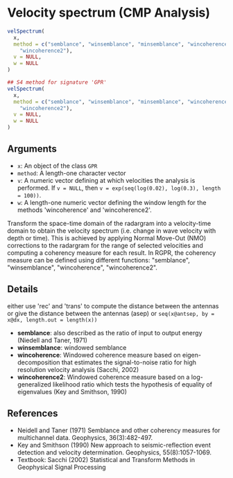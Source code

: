 # Velocity spectrum (CMP Analysis)

```r
velSpectrum(
  x,
  method = c("semblance", "winsemblance", "minsemblance", "wincoherence",
    "wincoherence2"),
  v = NULL,
  w = NULL
)

## S4 method for signature 'GPR'
velSpectrum(
  x,
  method = c("semblance", "winsemblance", "minsemblance", "wincoherence",
    "wincoherence2"),
  v = NULL,
  w = NULL
)
```

## Arguments

- `x`: An object of the class `GPR`
- `method`: A length-one character vector
- `v`: A numeric vector defining at which velocities the analysis is performed. If `v = NULL`, then `v = exp(seq(log(0.02), log(0.3), length = 100))`.
- `w`: A length-one numeric vector defining the window length for the methods 'wincoherence' and 'wincoherence2'.

Transform the space-time domain of the radargram into a velocity-time domain to obtain the velocity spectrum (i.e. change in wave velocity with depth or time). This is achieved by applying Normal Move-Out (NMO) corrections to the radargram for the range of selected velocities and computing a coherency measure for each result. In RGPR, the coherency measure can be defined using different functions: "semblance", "winsemblance", "wincoherence", "wincoherence2".

## Details

either use 'rec' and 'trans' to compute the distance between the antennas or give the distance between the antennas (asep) or `seq(x@antsep, by = x@dx, length.out = length(x))`

- **semblance**: also described as the ratio of input to output energy (Niedell and Taner, 1971)
- **winsemblance**: windowed semblance
- **wincoherence**: Windowed coherence measure based on eigen-decomposition that estimates the signal-to-noise ratio for high resolution velocity analysis (Sacchi, 2002)
- **wincoherence2**: Windowed coherence measure based on a log-generalized likelihood ratio which tests the hypothesis of equality of eigenvalues (Key and Smithson, 1990)

## References

 * Neidell and Taner (1971) Semblance and other coherency measures for multichannel data. Geophysics, 36(3):482-497.
 * Key and Smithson (1990) New approach to seismic-reflection event detection and velocity determination. Geophysics, 55(8):1057-1069.
 * Textbook: Sacchi (2002) Statistical and Transform Methods in Geophysical Signal Processing